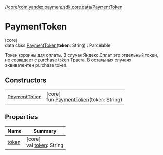 //[core](../../../index.md)/[com.yandex.payment.sdk.core.data](../index.md)/[PaymentToken](index.md)

# PaymentToken

[core]\
data class [PaymentToken](index.md)(**token**: String) : Parcelable

Токен корзины для оплаты. В случае Яндекс.Оплат это отдельный токен, не совпадает с purchase token Траста. В остальных случаях эквивалентен purchase token.

## Constructors

| | |
|---|---|
| [PaymentToken](-payment-token.md) | [core]<br>fun [PaymentToken](-payment-token.md)(token: String) |

## Properties

| Name | Summary |
|---|---|
| [token](token.md) | [core]<br>val [token](token.md): String |
